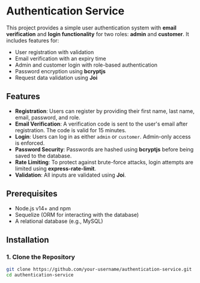 # Authentication Service

This project provides a simple user authentication system with **email verification** and **login functionality** for two roles: **admin** and **customer**. It includes features for:

- User registration with validation
- Email verification with an expiry time
- Admin and customer login with role-based authentication
- Password encryption using **bcryptjs**
- Request data validation using **Joi**

## Features

- **Registration**: Users can register by providing their first name, last name, email, password, and role.
- **Email Verification**: A verification code is sent to the user's email after registration. The code is valid for 15 minutes.
- **Login**: Users can log in as either `admin` or `customer`. Admin-only access is enforced.
- **Password Security**: Passwords are hashed using **bcryptjs** before being saved to the database.
- **Rate Limiting**: To protect against brute-force attacks, login attempts are limited using **express-rate-limit**.
- **Validation**: All inputs are validated using **Joi**.

## Prerequisites

- Node.js v14+ and npm
- Sequelize (ORM for interacting with the database)
- A relational database (e.g., MySQL)

## Installation

### 1. Clone the Repository

```bash
git clone https://github.com/your-username/authentication-service.git
cd authentication-service
